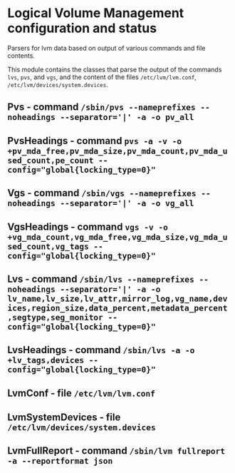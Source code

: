 Logical Volume Management configuration and status
==================================================

Parsers for lvm data based on output of various commands and file contents.

This module contains the classes that parse the output of the commands `lvs`,
`pvs`, and `vgs`, and the content of the files `/etc/lvm/lvm.conf`,
`/etc/lvm/devices/system.devices`.

Pvs - command ``/sbin/pvs --nameprefixes --noheadings --separator='|' -a -o pv_all``
------------------------------------------------------------------------------------

PvsHeadings - command ``pvs -a -v -o +pv_mda_free,pv_mda_size,pv_mda_count,pv_mda_used_count,pe_count --config="global{locking_type=0}"``
-----------------------------------------------------------------------------------------------------------------------------------------

Vgs - command ``/sbin/vgs --nameprefixes --noheadings --separator='|' -a -o vg_all``
------------------------------------------------------------------------------------

VgsHeadings - command ``vgs -v -o +vg_mda_count,vg_mda_free,vg_mda_size,vg_mda_used_count,vg_tags --config="global{locking_type=0}"``
-------------------------------------------------------------------------------------------------------------------------------------

Lvs - command ``/sbin/lvs --nameprefixes --noheadings --separator='|' -a -o lv_name,lv_size,lv_attr,mirror_log,vg_name,devices,region_size,data_percent,metadata_percent,segtype,seg_monitor --config="global{locking_type=0}"``
--------------------------------------------------------------------------------------------------------------------------------------------------------------------------------------------------------------------------------

LvsHeadings - command ``/sbin/lvs -a -o +lv_tags,devices --config="global{locking_type=0}"``
--------------------------------------------------------------------------------------------

LvmConf - file ``/etc/lvm/lvm.conf``
------------------------------------

LvmSystemDevices - file ``/etc/lvm/devices/system.devices``
-----------------------------------------------------------

LvmFullReport - command ``/sbin/lvm fullreport -a --reportformat json``
-----------------------------------------------------------------------
